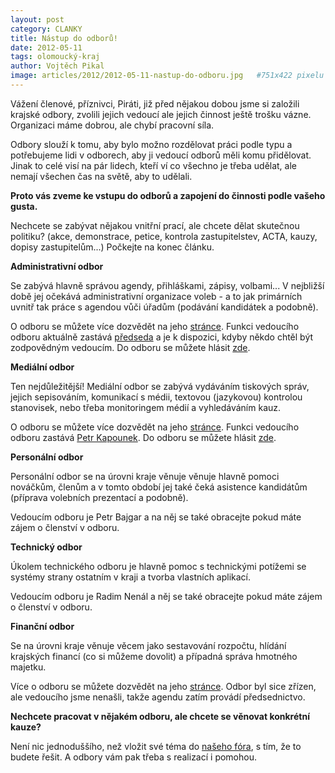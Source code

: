 ```yaml
---
layout: post
category: CLANKY
title: Nástup do odborů!
date: 2012-05-11
tags: olomoucký-kraj
author: Vojtěch Pikal
image: articles/2012/2012-05-11-nastup-do-odboru.jpg   #751x422 pixelu
---
```

Vážení členové, příznivci, Piráti, již před nějakou dobou jsme si založili krajské odbory, zvolili jejich vedoucí ale jejich činnost ještě trošku vázne. Organizaci máme dobrou, ale chybí pracovní síla.

Odbory slouží k tomu, aby bylo možno rozdělovat práci podle typu a potřebujeme lidi v odborech, aby ji vedoucí odborů měli komu přidělovat. Jinak to celé visí na pár lidech, kteří ví co všechno je třeba udělat, ale nemají všechen čas na světě, aby to udělali.

**Proto vás zveme ke vstupu do odborů a zapojení do činnosti podle vašeho gusta.**

Nechcete se zabývat nějakou vnitřní prací, ale chcete dělat skutečnou politiku? (akce, demonstrace, petice, kontrola zastupitelstev, ACTA, kauzy, dopisy zastupitelům...) Počkejte na konec článku.

**Administrativní odbor**

Se zabývá hlavně správou agendy, přihláškami, zápisy, volbami... V nejbližší době jej očekává administrativní organizace voleb - a to jak primárních uvnitř tak práce s agendou vůči úřadům (podávání kandidátek a podobně).

O odboru se můžete více dozvědět na jeho [stránce](https://wiki.pirati.cz/regiony/olomoucko/ao). Funkci vedoucího odboru aktuálně zastává [předseda](https://www.pirati.cz/lide/vojtech-pikal) a je k dispozici, kdyby někdo chtěl být zodpovědným vedoucím. Do odboru se můžete hlásit [zde](https://forum.pirati.cz//viewtopic.php?f=80&t=11571).

**Mediální odbor**

Ten nejdůležitější! Mediální odbor se zabývá vydáváním tiskových správ, jejich sepisováním, komunikací s médii, textovou (jazykovou) kontrolou stanovisek, nebo třeba monitoringem médií a vyhledáváním kauz.

O odboru se můžete více dozvědět na jeho [stránce](https://wiki.pirati.cz/regiony/olomoucko/mo). Funkci vedoucího odboru zastává [Petr Kapounek](https://www.pirati.cz/lide/petr-kapounek). Do odboru se můžete hlásit [zde](https://forum.pirati.cz//viewtopic.php?f=80&t=11570).

**Personální odbor**

Personální odbor se na úrovni kraje věnuje věnuje hlavně pomoci nováčkům, členům a v tomto období jej také čeká asistence kandidátům (příprava volebních prezentací a podobně).

Vedoucím odboru je Petr Bajgar a na něj se také obracejte pokud máte zájem o členství v odboru.

**Technický odbor**

Úkolem technického odboru je hlavně pomoc s technickými potížemi se systémy strany ostatním v kraji a tvorba vlastních aplikací.

Vedoucím odboru je Radim Nenál a něj se také obracejte pokud máte zájem o členství v odboru.

**Finanční odbor**

Se na úrovni kraje věnuje věcem jako sestavování rozpočtu, hlídání krajských financí (co si můžeme dovolit) a případná správa hmotného majetku.

Více o odboru se můžete dozvědět na jeho [stránce](https://wiki.pirati.cz/regiony/olomoucko/fo). Odbor byl sice zřízen, ale vedoucího jsme nenašli, takže agendu zatím provádí předsednictvo.

**Nechcete pracovat v nějakém odboru, ale chcete se věnovat konkrétní kauze?**

Není nic jednoduššího, než vložit své téma do [našeho fóra](https://forum.pirati.cz/viewforum.php?f=80), s tím, že to budete řešit. A odbory vám pak třeba s realizací i pomohou.